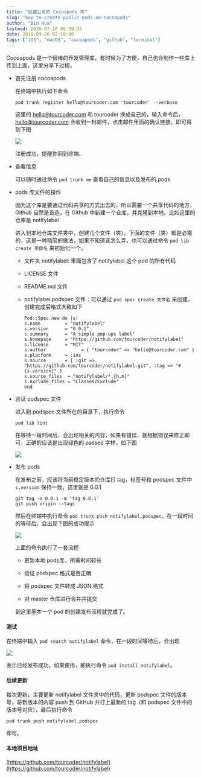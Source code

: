 ```yaml
---
title: "创建公有的 Cocoapods 库"
slug: "how-to-create-public-pods-on-cocoapods"
author: "Bin Hua"
lastmod: 2020-07-18 05:59:35
date: 2019-03-26 02:10:00
tags: ["iOS", "macOS", "cocoapods", "github", "terminal"]
---
```


Cocoapods 是一个很棒的开发管理库，有时候为了方便，自己也会制作一些库上传到上面，这里分享下过程。

- 首先注册 cocoapods

    在终端中执行如下命令

    ```
    pod trunk register hello@tourcoder.com 'tourcoder' --verbose
    ```
    
    这里的 hello@tourcoder.com 和 tourcoder 换成自己的，输入命令后，hello@tourcoder.com 会收到一封邮件，点击邮件里面的确认链接，即可得到下图
    
    ![](/imgs/cocoapods_ss01.png)
    
    注册成功，提醒你回到终端。
    
- 查看信息

    可以随时通过命令 `pod trunk me` 查看自己的信息以及发布的 pods
    
- pods 库文件的操作

    因为这个库是要通过代码共享的方式出去的，所以需要一个共享代码的地方，Github 自然是首选，在 Github 中新建一个仓库，并克隆到本地。比如这里的仓库是 notifylabel
    
    进入到本地仓库文件夹中，创建几个文件（夹），下面的文件（夹）都是必需的，这是一种精简的做法，如果不知道该怎么弄，也可以通过命令 `pod lib create 项目名` 来初始化一个。
    
    - 文件夹 notifylabel: 里面包含了 notifylabel 这个 pod 的所有代码
    
    - LICENSE 文件

    - README.md 文件

    - notifylabel.podspec 文件：可以通过 `pod spec create 文件名` 来创建，创建完成后格式大致如下

        ```
        Pod::Spec.new do |s|
        s.name         = "notifylabel"
        s.version      = "0.0.1"
        s.summary      = "A simple pop-ups label"
        s.homepage     = "https://github.com/tourcoder/notifylabel"
        s.license      = "MIT"
        s.author             = { "tourcoder" => "hello@tourcoder.com" }
        s.platform     = :ios
        s.source       = { :git => "https://github.com/tourcoder/notifylabel.git", :tag => "#{s.version}" }
        s.source_files  = "notifylabel/*.{h,m}"
        s.exclude_files = "Classes/Exclude"
        end
        ```
        
- 验证 podspec 文件

    进入到 podspec 文件所在的目录下，执行命令
    
    ```
    pod lib lint
    ```
        
    在等待一段时间后，会出现相关的内容，如果有错误，就根据错误来修正即可，正确的应该是出现绿色的 passed 字样，如下图
    
    ![](/imgs/cocoapods_ss02.png)
    
- 发布 pods

    在发布之前，应该将当前稳定版本的仓库打 tag，标签号和 podspec 文件中 `s.version` 保持一致，这里就是 0.0.1
    
    ```
    git tag -a 0.0.1 -m 'tag 0.0.1'
    git push origin --tags
    ```
    
    然后在终端中执行命令 `pod trunk push notifylabel.podspec`，在一段时间的等待后，会出现下图的成功提示
    
    ![](/imgs/cocoapods_ss03.png)
    
    上面的命令执行了一套流程
    
    - 更新本地 pods库，所需时间较长
    
    - 验证 podspec 格式是否正确
    
    - 将 podspec 文件转成 JSON 格式
    
    - 对 master 仓库进行合并并提交

    到这里基本一个 pod 的创建发布流程就完成了。

#### 测试

在终端中输入 `pod search notifylabel` 命令，在一段时间等待后，会出现

![](/imgs/cocoapods_ss04.png)

表示已经发布成功，如果使用，即执行命令 `pod install notifylabel`。

#### 后续更新

每次更新，主要更新 notifylabel 文件夹中的代码，更新 podspec 文件的版本号，将新版本的内容 push 到 GitHub 并打上最新的 tag（和 podspec 文件中的版本号对应），最后执行命令

```
pod trunk push notifylabel.podspec
```

即可。

#### 本地项目地址
    
[https://github.com/tourcoder/notifylabel](https://github.com/tourcoder/notifylabel)